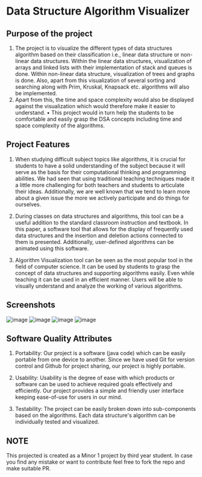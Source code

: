 # Data Structure Algorithm Visualizer
## Purpose of the project
1. The project is to visualize the different types of data structures algorithm based on
their classification i.e., linear data structure or non-linear data structures. Within the
linear data structures, visualization of arrays and linked lists with their
implementation of stack and queues is done. Within non-linear data structure,
visualization of trees and graphs is done. Also, apart from this visualization of several
sorting and searching along with Prim, Kruskal, Knapsack etc. algorithms will also be
implemented. 
2. Apart from this, the time and space complexity would also be displayed
against the visualization which would therefore make it easier to understand.
• This project would in turn help the students to be comfortable and easily grasp the
DSA concepts including time and space complexity of the algorithms.

## Project Features
1. When studying difficult subject topics like algorithms, it is crucial for students to have a solid understanding of the subject because it will
serve as the basis for their computational thinking and programming abilities. We had seen that using traditional teaching techniques made it a 
little more challenging for both teachers and students to articulate their ideas. Additionally, we are well known that we tend to learn more about 
a given issue the more we actively participate and do things for ourselves. 

2. During classes on data structures and algorithms, this tool can be a useful addition to the standard classroom instruction and textbook. 
In this paper, a software tool that allows for the display of frequently used data structures and the insertion and deletion actions connected to them is presented. 
Additionally, user-defined algorithms can be animated using this software.

3. Algorithm Visualization tool can be seen as the most popular tool in the field of computer science. It can be used by students to grasp the concept of data structures and supporting algorithms easily. 
Even while teaching it can be used in an efficient manner. Users will be able to visually understand and analyze the working of various algorithms.

## Screenshots 
![image](https://user-images.githubusercontent.com/78318301/210233699-7c4ce648-c358-49ab-a9fd-8936e218d8a3.png)
![image](https://user-images.githubusercontent.com/78318301/210233716-32e858b4-e6fe-423e-a2e2-a29468900aa3.png)
![image](https://user-images.githubusercontent.com/78318301/210233735-c58a6d53-5274-4597-8c85-3a2d1c3f00d7.png)
![image](https://user-images.githubusercontent.com/78318301/210233761-9a7fc9e3-12c3-4f4c-bde0-d64fc3dfad55.png)

## Software Quality Attributes
1. Portability: Our project is a software (java code) which can be easily portable from one device to another. Since we have used Git for version control and Github for project sharing, our project is highly portable.
 
2. Usability: Usability is the degree of ease with which products or software can be used to achieve required goals effectively and efficiently. Our project provides a simple and friendly user interface keeping ease-of-use for users in our mind. 
 
3. Testability: The project can be easily broken down into sub-components based on the algorithms. Each data structure's algorithm can be individually tested and visualized.


## NOTE
This projected is created as a Minor 1 project by third year student. In case you find any mistake or want to contribute feel free to fork the repo and make 
suitable PR.

